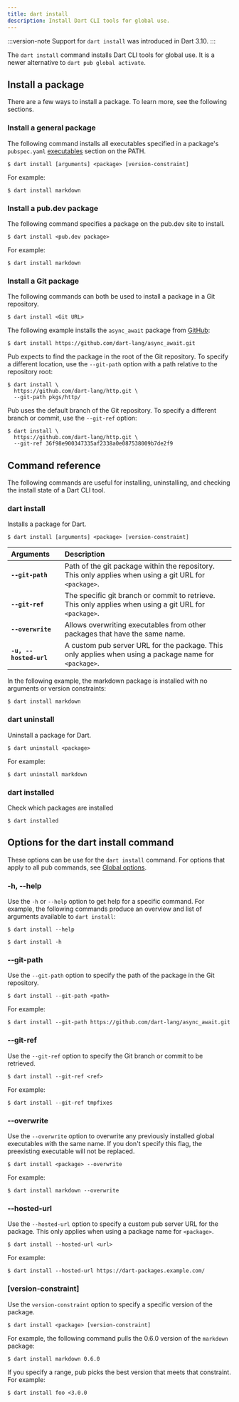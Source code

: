 ```yaml
---
title: dart install
description: Install Dart CLI tools for global use.
---
```


:::version-note
Support for `dart install` was introduced in Dart 3.10.
:::

The `dart install` command installs Dart CLI tools for global use.
It is a newer alternative to `dart pub global activate`.

## Install a package

There are a few ways to install a package. To learn more,
see the following sections.

### Install a general package

The following command installs all executables specified in
a package's `pubspec.yaml` [executables][] section on the
PATH.

```console
$ dart install [arguments] <package> [version-constraint]
```

For example:

```console
$ dart install markdown
```

### Install a pub.dev package

The following command specifies a package on the pub.dev
site to install.

```console
$ dart install <pub.dev package>
```

For example:

```console
$ dart install markdown
```

### Install a Git package

The following commands can both be used to install a package
in a Git repository.

```console
$ dart install <Git URL>
```

The following example installs the `async_await` package from
[GitHub][]:

```console
$ dart install https://github.com/dart-lang/async_await.git
```

Pub expects to find the package in the root of the Git repository.
To specify a different location, use the `--git-path` option with
a path relative to the repository root:

```console
$ dart install \
  https://github.com/dart-lang/http.git \
  --git-path pkgs/http/
```

Pub uses the default branch of the Git repository. To specify a
different branch or commit, use the `--git-ref` option:

```console
$ dart install \
  https://github.com/dart-lang/http.git \
  --git-ref 36f98e900347335af2338a0e087538009b7de2f9
```

## Command reference

The following commands are useful for installing,
uninstalling, and checking the install state of a
Dart CLI tool.

### dart install

Installs a package for Dart.

```console
$ dart install [arguments] <package> [version-constraint]
```

| Arguments              | Description                                                                                            |
| :--------------------- | :----------------------------------------------------------------------------------------------------- |
| **`--git-path`**       | Path of the git package within the repository. This only applies when using a git URL for `<package>`. |
| **`--git-ref`**        | The specific git branch or commit to retrieve. This only applies when using a git URL for `<package>`. |
| **`--overwrite`**      | Allows overwriting executables from other packages that have the same name.                            |
| **`-u, --hosted-url`** | A custom pub server URL for the package. This only applies when using a package name for `<package>`.  |

In the following example, the markdown package is installed
with no arguments or version constraints:

```console
$ dart install markdown
```

### dart uninstall

Uninstall a package for Dart.

```console
$ dart uninstall <package>
```

For example:

```console
$ dart uninstall markdown
```

### dart installed

Check which packages are installed

```console
$ dart installed
```

## Options for the dart install command

These options can be use for the `dart install` command.
For options that apply to all pub commands, see
[Global options][].

### -h, --help

Use the `-h` or `--help` option to get help for a specific command.
For example, the following commands produce an overview and list
of arguments available to `dart install`:

```console
$ dart install --help
```

```console
$ dart install -h
```

### --git-path

Use the `--git-path` option to specify the path of the
package in the Git repository.

```console
$ dart install --git-path <path>
```

For example:

```console
$ dart install --git-path https://github.com/dart-lang/async_await.git
```

### --git-ref

Use the `--git-ref` option to specify the Git branch or commit
to be retrieved.

```console
$ dart install --git-ref <ref>
```

For example:

```console
$ dart install --git-ref tmpfixes
```

### --overwrite

Use the `--overwrite` option to overwrite any previously
installed global executables with the same name. If you don't specify
this flag, the preexisting executable will not be replaced.

```console
$ dart install <package> --overwrite
```

For example:

```console
$ dart install markdown --overwrite
```

### --hosted-url

Use the `--hosted-url` option to specify a custom pub server
URL for the package. This only applies when using a package name
for `<package>`.

```console
$ dart install --hosted-url <url>
```

For example:

```console
$ dart install --hosted-url https://dart-packages.example.com/
```

### [version-constraint]

Use the `version-constraint` option to specify a specific version
of the package.

```console
$ dart install <package> [version-constraint]
```

For example, the following command
pulls the 0.6.0 version of the `markdown` package:

```console
$ dart install markdown 0.6.0
```

If you specify a range, pub picks the best version that meets that
constraint. For example:

```console
$ dart install foo <3.0.0
```

[pub tool]: /tools/pub/cmd
[executables]: https://dart.dev/tools/pub/pubspec#executables
[GitHub]: https://github.com/
[Global options]: /tools/pub/cmd#global-options

